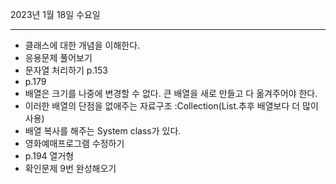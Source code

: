 2023년 1월 18일 수요일

---

- 클래스에 대한 개념을 이해한다.
- 응용문제 풀어보기
- 문자열 처리하기 p.153
- p.179
- 배열은 크기를 나중에 변경할 수 없다. 큰 배열을 새로 만들고 다 옮겨주어야 한다.
- 이러한 배열의 단점을 없애주는 자료구조 :Collection(List.추후 배열보다 더 많이 사용)
- 배열 복사를 해주는 System class가 있다.
- 영화예매프로그램 수정하기
- p.194 열거형
- 확인문제 9번 완성해오기